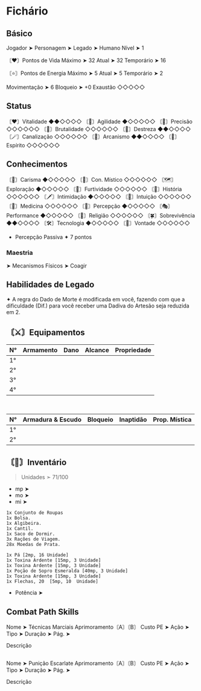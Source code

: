 # Fichário
## Básico
Jogador ➤ 
Personagem ➤ 
Legado ➤ Humano
Nível ➤ 1

〘❤️〙Pontos de Vida
Máximo ➤ 32
Atual ➤ 32
Temporário ➤ 16

〘⭐〙Pontos de Energia
Máximo ➤ 5
Atual ➤ 5
Temporário ➤ 2

Movimentação ➤ 6
Bloqueio ➤ +0
Exaustão ◇◇◇◇◇

## Status
〘♥️〙Vitalidade ◆◆◇◇◇◇
〘👟〙Agilidade ◆◇◇◇◇◇
〘🎯〙Precisão ◇◇◇◇◇◇
〘💪〙Brutalidade ◇◇◇◇◇◇
〘🤹〙Destreza ◆◆◇◇◇◇
〘🪄〙Canalização ◇◇◇◇◇◇
〘🧙〙Arcanismo ◆◆◇◇◇◇
〘🙏〙Espírito ◇◇◇◇◇◇

## Conhecimentos
〘💬〙Carisma ◆◇◇◇◇◇
〘🔮〙Con. Místico ◇◇◇◇◇◇
〘🗺️〙Exploração ◆◇◇◇◇◇
〘🥷〙Furtividade ◇◇◇◇◇◇
〘📒〙História ◇◇◇◇◇◇
〘🗡️〙Intimidação ◆◇◇◇◇◇
〘🤍〙Intuição ◇◇◇◇◇◇
〘🥼〙Medicina ◇◇◇◇◇◇
〘🔎〙Percepção ◆◇◇◇◇◇
〘🎭〙Performance ◆◇◇◇◇◇
〘💠〙Religião ◇◇◇◇◇◇
〘🍀〙Sobrevivência ◆◆◇◇◇◇
〘🛠️〙Tecnologia ◆◇◇◇◇◇
〘🧠〙Vontade ◇◇◇◇◇◇

- Percepção Passiva
✦ 7 pontos

### Maestria
 ➤ Mecanismos Físicos
 ➤ Coagir

## Habilidades de Legado
✦ A regra do Dado de Morte é modificada em você, fazendo com que a dificuldade (Dif.) para você receber uma Dadiva do Artesão seja reduzida em 2.

## 〘⚔️〙Equipamentos
| N°  | Armamento | Dano | Alcance | Propriedade |
| --- | --------- | ---- | ------- | ----------- |
| 1°  |           |      |         |             |
| 2°  |           |      |         |             |
| 3°  |           |      |         |             |
| 4°  |           |      |         |             |
<br>

| N° | Armadura & Escudo | Bloqueio | Inaptidão | Prop. Mística |
| --- | --- | --- | --- | --- |
| 1° |  |  |  |  |
| 2° |  |  |  |  |

## 〘🎒〙Inventário
> Unidades ➣ 71/100

- mp ➤
- mo ➤
- mi ➤
```
1x Conjunto de Roupas 
1x Bolsa. 
1x Algibeira. 
1x Cantil. 
1x Saco de Dormir. 
3x Rações de Viagem. 
28x Moedas de Prata.

1x Pá [2mp, 16 Unidade]
1x Toxina Ardente [15mp, 3 Unidade]
1x Toxina Ardente [15mp, 3 Unidade]
1x Poção de Sopro Esmeralda	[40mp, 3 Unidade]
1x Toxina Ardente [15mp, 3 Unidade]
1x Flechas, 20	[5mp, 10  Unidade]
```
- Potência ➤

## Combat Path Skills
Nome ➤ Técnicas Marciais
Aprimoramento〘A〙〘B〙
Custo PE ➤ 
Ação ➤ 
Tipo ➤ 
Duração ➤ 
Pág. ➤ 

Descrição
```

```

Nome ➤ Punição Escarlate
Aprimoramento〘A〙〘B〙
Custo PE ➤ 
Ação ➤ 
Tipo ➤ 
Duração ➤ 
Pág. ➤ 

Descrição 
```

```